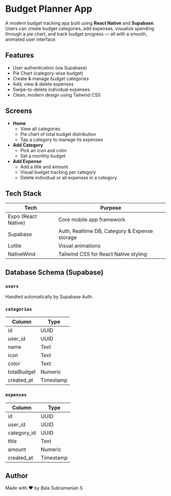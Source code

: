 # Budget Planner App

A modern budget tracking app built using **React Native** and **Supabase**. Users can create budget categories, add expenses, visualize spending through a pie chart, and track budget progress — all with a smooth, animated user interface.


##  Features

-  User authentication (via Supabase)
-  Pie Chart (category-wise budget)
-  Create & manage budget categories
-  Add, view & delete expenses
-  Swipe-to-delete individual expenses
-  Clean, modern design using Tailwind CSS 


##  Screens

- **Home**
  - View all categories
  - Pie chart of total budget distribution
  - Tap a category to manage its expenses
- **Add Category**
  - Pick an icon and color
  - Set a monthly budget
- **Add Expense**
  - Add a title and amount
  - Visual budget tracking per category
  - Delete individual or all expenses in a category


##  Tech Stack

| Tech          | Purpose                                |
|---------------|----------------------------------------|
| Expo (React Native) | Core mobile app framework         |
| Supabase      | Auth, Realtime DB, Category & Expense storage |
| Lottie        | Visual animations  |
| NativeWind    | Tailwind CSS for React Native styling  |



##  Database Schema (Supabase)

### `users`
Handled automatically by Supabase Auth.

### `categories`

| Column       | Type     |
|--------------|----------|
| id           | UUID     |
| user_id      | UUID     |
| name         | Text     |
| icon         | Text     |
| color        | Text     |
| totalBudget  | Numeric  |
| created_at   | Timestamp |

### `expenses`

| Column       | Type     |
|--------------|----------|
| id           | UUID     |
| user_id      | UUID     |
| category_id  | UUID     |
| title        | Text     |
| amount       | Numeric  |
| created_at   | Timestamp |

##  Author

Made with ❤️ by Bala Subramanian S
